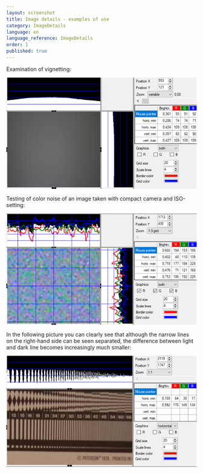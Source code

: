 ```yaml
---
layout: screenshot
title: Image details - examples of use
category: ImageDetails
language: en
language_reference: ImageDetails
order: 1
published: true
---
```

Examination of vignetting: 

<img src="https://raw.githubusercontent.com/QuickImageComment/QuickImageComment/main/UserManual/images/English-man/Details-vignetting.png">

Testing of color noise of an image taken with compact camera and ISO-setting:

<img src="https://raw.githubusercontent.com/QuickImageComment/QuickImageComment/main/UserManual/images/English-man/Details-color-noise.png">

In the following picture you can clearly see that although the narrow lines on the right-hand side can be seen separated, the difference between light and dark line becomes increasingly much smaller:

<img src="https://raw.githubusercontent.com/QuickImageComment/QuickImageComment/main/UserManual/images/English-man/Details-resolution.png">
